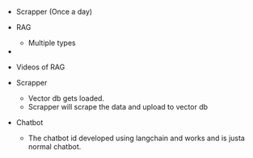 - Scrapper (Once a day)
- RAG
    - Multiple types
- 


- Videos of RAG


- Scrapper
    - Vector db gets loaded.
    - Scrapper will scrape the data and upload to vector db

- Chatbot
    - The chatbot id developed using langchain and works and is justa normal chatbot.